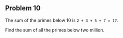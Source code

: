 ## Problem 10

The sum of the primes below 10 is `2 + 3 + 5 + 7 = 17`.

Find the sum of all the primes below two million.